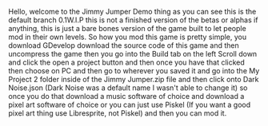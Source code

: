 Hello, welcome to the Jimmy Jumper Demo thing as you can see this is the default branch 0.1W.I.P this is not a finished version of the betas or alphas if anything,
this is just a bare bones version of the game built to let people mod in their own levels.
So how you mod this game is pretty simple, you download GDevelop download the source code of this game and then uncompress the game then you go into the Build tab on the left
Scroll down and click the open a project button and then once you have that clicked then choose on PC and then go to wherever you saved it and go into the My Project 2 folder
inside of the Jimmy Jumper.zip file and then click onto Dark Noise.json (Dark Noise was a default name I wasn't able to change it) so once you do that download a music software
of choice and download a pixel art software of choice or you can just use Piskel (If you want a good pixel art thing use Libresprite, not Piskel) and then you can mod it.
